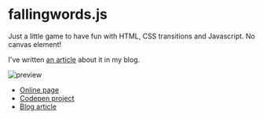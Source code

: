 # fallingwords.js
Just a little game to have fun with HTML, CSS transitions and Javascript. No canvas element!

I've written [an article](https://alvarotrigo.com/blog/creating-a-html-game-with-css-transitions-and-javascript/) about it in my blog.


![preview](https://raw.github.com/alvarotrigo/fallingwords.js/master/imgs/hero2.gif)

- [Online page](http://alvarotrigo.com/fallingwords/)
- [Codepen project](https://codepen.io/alvarotrigo/project/full/DBrvOq)
- [Blog article](https://alvarotrigo.com/blog/creating-a-html-game-with-css-transitions-and-javascript/)